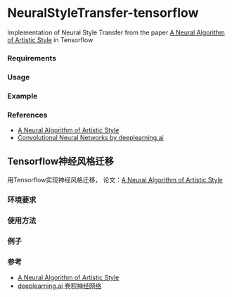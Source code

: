 # NeuralStyleTransfer-tensorflow

Implementation of Neural Style Transfer from the paper [A Neural Algorithm of Artistic Style](http://arxiv.org/abs/1508.06576) in Tensorflow

### Requirements

### Usage

### Example

### References

* [A Neural Algorithm of Artistic Style](http://arxiv.org/abs/1508.06576)
* [Convolutional Neural Networks by deeplearning.ai](https://www.coursera.org/learn/convolutional-neural-networks)

## Tensorflow神经风格迁移

用Tensorflow实现神经风格迁移， 论文：[A Neural Algorithm of Artistic Style](http://arxiv.org/abs/1508.06576)

### 环境要求

### 使用方法

### 例子 

### 参考

* [A Neural Algorithm of Artistic Style](http://arxiv.org/abs/1508.06576)
* [deeplearning.ai 卷积神经网络](https://www.coursera.org/learn/convolutional-neural-networks)
